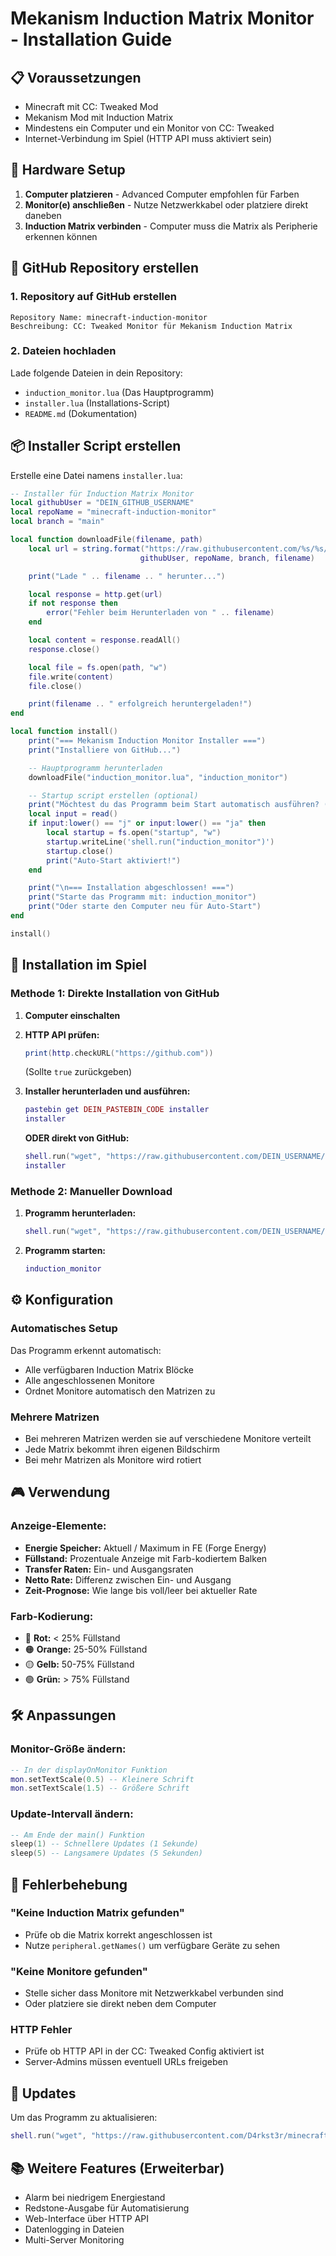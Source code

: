 # Mekanism Induction Matrix Monitor - Installation Guide

## 📋 Voraussetzungen

- Minecraft mit CC: Tweaked Mod
- Mekanism Mod mit Induction Matrix
- Mindestens ein Computer und ein Monitor von CC: Tweaked
- Internet-Verbindung im Spiel (HTTP API muss aktiviert sein)

## 🔧 Hardware Setup

1. **Computer platzieren** - Advanced Computer empfohlen für Farben
2. **Monitor(e) anschließen** - Nutze Netzwerkkabel oder platziere direkt daneben
3. **Induction Matrix verbinden** - Computer muss die Matrix als Peripherie erkennen können

## 📁 GitHub Repository erstellen

### 1. Repository auf GitHub erstellen

```
Repository Name: minecraft-induction-monitor
Beschreibung: CC: Tweaked Monitor für Mekanism Induction Matrix
```

### 2. Dateien hochladen

Lade folgende Dateien in dein Repository:

- `induction_monitor.lua` (Das Hauptprogramm)
- `installer.lua` (Installations-Script)
- `README.md` (Dokumentation)

## 📦 Installer Script erstellen

Erstelle eine Datei namens `installer.lua`:

```lua
-- Installer für Induction Matrix Monitor
local githubUser = "DEIN_GITHUB_USERNAME"
local repoName = "minecraft-induction-monitor"
local branch = "main"

local function downloadFile(filename, path)
    local url = string.format("https://raw.githubusercontent.com/%s/%s/%s/%s",
                             githubUser, repoName, branch, filename)

    print("Lade " .. filename .. " herunter...")

    local response = http.get(url)
    if not response then
        error("Fehler beim Herunterladen von " .. filename)
    end

    local content = response.readAll()
    response.close()

    local file = fs.open(path, "w")
    file.write(content)
    file.close()

    print(filename .. " erfolgreich heruntergeladen!")
end

local function install()
    print("=== Mekanism Induction Monitor Installer ===")
    print("Installiere von GitHub...")

    -- Hauptprogramm herunterladen
    downloadFile("induction_monitor.lua", "induction_monitor")

    -- Startup script erstellen (optional)
    print("Möchtest du das Programm beim Start automatisch ausführen? (j/n)")
    local input = read()
    if input:lower() == "j" or input:lower() == "ja" then
        local startup = fs.open("startup", "w")
        startup.writeLine('shell.run("induction_monitor")')
        startup.close()
        print("Auto-Start aktiviert!")
    end

    print("\n=== Installation abgeschlossen! ===")
    print("Starte das Programm mit: induction_monitor")
    print("Oder starte den Computer neu für Auto-Start")
end

install()
```

## 🚀 Installation im Spiel

### Methode 1: Direkte Installation von GitHub

1. **Computer einschalten**
2. **HTTP API prüfen:**

   ```lua
   print(http.checkURL("https://github.com"))
   ```

   (Sollte `true` zurückgeben)

3. **Installer herunterladen und ausführen:**

   ```lua
   pastebin get DEIN_PASTEBIN_CODE installer
   installer
   ```

   **ODER direkt von GitHub:**

   ```lua
   shell.run("wget", "https://raw.githubusercontent.com/DEIN_USERNAME/minecraft-induction-monitor/main/installer.lua", "installer")
   installer
   ```

### Methode 2: Manueller Download

1. **Programm herunterladen:**

   ```lua
   shell.run("wget", "https://raw.githubusercontent.com/DEIN_USERNAME/minecraft-induction-monitor/main/induction_monitor.lua", "induction_monitor")
   ```

2. **Programm starten:**
   ```lua
   induction_monitor
   ```

## ⚙️ Konfiguration

### Automatisches Setup

Das Programm erkennt automatisch:

- Alle verfügbaren Induction Matrix Blöcke
- Alle angeschlossenen Monitore
- Ordnet Monitore automatisch den Matrizen zu

### Mehrere Matrizen

- Bei mehreren Matrizen werden sie auf verschiedene Monitore verteilt
- Jede Matrix bekommt ihren eigenen Bildschirm
- Bei mehr Matrizen als Monitore wird rotiert

## 🎮 Verwendung

### Anzeige-Elemente:

- **Energie Speicher:** Aktuell / Maximum in FE (Forge Energy)
- **Füllstand:** Prozentuale Anzeige mit Farb-kodiertem Balken
- **Transfer Raten:** Ein- und Ausgangsraten
- **Netto Rate:** Differenz zwischen Ein- und Ausgang
- **Zeit-Prognose:** Wie lange bis voll/leer bei aktueller Rate

### Farb-Kodierung:

- 🔴 **Rot:** < 25% Füllstand
- 🟠 **Orange:** 25-50% Füllstand
- 🟡 **Gelb:** 50-75% Füllstand
- 🟢 **Grün:** > 75% Füllstand

## 🛠️ Anpassungen

### Monitor-Größe ändern:

```lua
-- In der displayOnMonitor Funktion
mon.setTextScale(0.5) -- Kleinere Schrift
mon.setTextScale(1.5) -- Größere Schrift
```

### Update-Intervall ändern:

```lua
-- Am Ende der main() Funktion
sleep(1) -- Schnellere Updates (1 Sekunde)
sleep(5) -- Langsamere Updates (5 Sekunden)
```

## 📝 Fehlerbehebung

### "Keine Induction Matrix gefunden"

- Prüfe ob die Matrix korrekt angeschlossen ist
- Nutze `peripheral.getNames()` um verfügbare Geräte zu sehen

### "Keine Monitore gefunden"

- Stelle sicher dass Monitore mit Netzwerkkabel verbunden sind
- Oder platziere sie direkt neben dem Computer

### HTTP Fehler

- Prüfe ob HTTP API in der CC: Tweaked Config aktiviert ist
- Server-Admins müssen eventuell URLs freigeben

## 🔄 Updates

Um das Programm zu aktualisieren:

```lua
shell.run("wget", "https://raw.githubusercontent.com/D4rkst3r/minecraft/main/induction_monitor.lua", "induction_monitor")
```

## 📚 Weitere Features (Erweiterbar)

- Alarm bei niedrigem Energiestand
- Redstone-Ausgabe für Automatisierung
- Web-Interface über HTTP API
- Datenlogging in Dateien
- Multi-Server Monitoring
